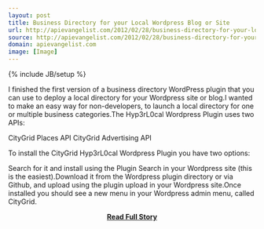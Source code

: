 ```yaml
---
layout: post
title: Business Directory for your Local Wordpress Blog or Site
url: http://apievangelist.com/2012/02/28/business-directory-for-your-local-wordpress-blog-or-site/
source: http://apievangelist.com/2012/02/28/business-directory-for-your-local-wordpress-blog-or-site/
domain: apievangelist.com
image: [Image]
---
```

{% include JB/setup %}<p>I finished the first version of a business directory WordPress plugin that you can use to deploy a local directory for your Wordpress site or blog.I wanted to make an easy way for non-developers, to launch a local directory for one or multiple business categories.The Hyp3rL0cal Wordpress Plugin uses two APIs:

CityGrid Places API
CityGrid Advertising API

To install the CityGrid Hyp3rL0cal Wordpress Plugin you have two options:

Search for it and install using the Plugin Search in your Wordpress site (this is the easiest).Download it from the Wordpress plugin directory or via Github, and upload using the plugin upload in your Wordpress site.Once installed you should see a new menu in your Wordpress admin menu, called CityGrid.</p>
<center><p><a href="http://apievangelist.com/2012/02/28/business-directory-for-your-local-wordpress-blog-or-site/" style='padding:25px; font-sze:18px; font-weight: bold;'>Read Full Story</a></p></center>
